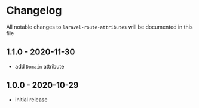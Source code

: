 # Changelog

All notable changes to `laravel-route-attributes` will be documented in this file

## 1.1.0 - 2020-11-30

- add `Domain` attribute

## 1.0.0 - 2020-10-29

- initial release
